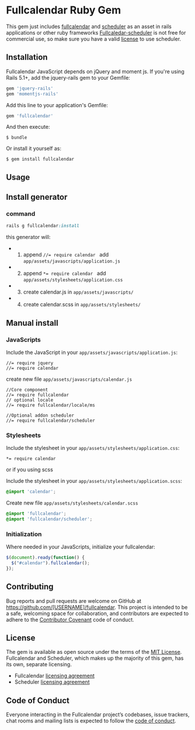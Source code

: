 # Fullcalendar Ruby Gem

This gem just includes [fullcalendar](https://fullcalendar.io/) and [scheduler](https://fullcalendar.io/scheduler/) as an asset in rails applications or other ruby frameworks
[Fullcaledar-scheduler](https://fullcalendar.io/scheduler/) is not free for commercial use, so make sure you have a valid [license](https://fullcalendar.io/scheduler/license/) to use scheduler.


## Installation

Fullcalendar JavaScript depends on jQuery and moment js. If you're using Rails 5.1+, add the jquery-rails gem to your Gemfile:

```ruby
gem 'jquery-rails'
gem 'momentjs-rails'
```

Add this line to your application's Gemfile:

```ruby
gem 'fullcalendar'
```

And then execute:

    $ bundle

Or install it yourself as:

    $ gem install fullcalendar

## Usage

## Install generator

### command
```ruby
rails g fullcalendar:install 
```

this generator will: 
  -  1. append ```//= require calendar ``` add `app/assets/javascripts/application.js`
  -  2. append ```*= require calendar ``` add `app/assets/stylesheets/application.css`
  -  3. create calendar.js  in ```app/assets/javascripts/```
  -  4. create calendar.scss in  ```app/assets/stylesheets/```

## Manual install

### JavaScripts

Include the JavaScript in your `app/assets/javascripts/application.js`:
```
//= require jquery
//= require calendar

```
create new file `app/assets/javascripts/calendar.js`
```
//Core component
//= require fullcalendar
// optional locale
//= require fullcalendar/locale/ms

//Optional addon scheduler
//= require fullcalendar/scheduler

```


### Stylesheets 
Include the stylesheet in your `app/assets/stylesheets/application.css`:
```
*= require calendar
```

or if you using scss

Include the stylesheet in your `app/assets/stylesheets/application.scss`:
```scss
@import 'calendar';
```

Create new file `app/assets/stylesheets/calendar.scss`
```scss
@import 'fullcalendar';
@import 'fullcalendar/scheduler';
```


### Initialization 
Where needed in your JavaScripts, initialize your fullcalendar:

```js
$(document).ready(function() {
  $("#calendar").fullcalendar();
});
```

## Contributing

Bug reports and pull requests are welcome on GitHub at https://github.com/[USERNAME]/fullcalendar. This project is intended to be a safe, welcoming space for collaboration, and contributors are expected to adhere to the [Contributor Covenant](http://contributor-covenant.org) code of conduct.

## License

The gem is available as open source under the terms of the [MIT License](https://opensource.org/licenses/MIT).  
Fullcalendar and Scheduler, which makes up the majority of this gem, has its own, separate licensing.   
- Fullcalendar [licensing agreement](https://github.com/fullcalendar/fullcalendar/blob/master/LICENSE.txt)    
- Scheduler [licensing agreement](https://github.com/fullcalendar/fullcalendar-scheduler/blob/master/LICENSE.md)  

## Code of Conduct

Everyone interacting in the Fullcalendar project’s codebases, issue trackers, chat rooms and mailing lists is expected to follow the [code of conduct](https://github.com/[USERNAME]/fullcalendar/blob/master/CODE_OF_CONDUCT.md).
